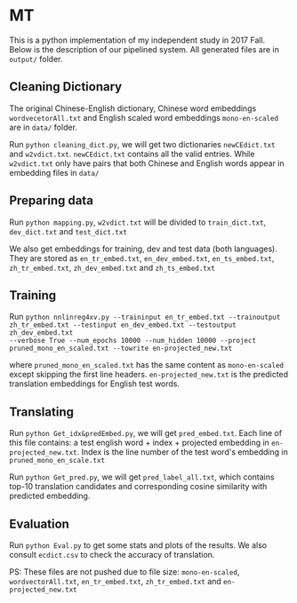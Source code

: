 # MT
This is a python implementation of my independent study in 2017 Fall. Below is the description of our pipelined system. All generated files are in `output/` folder.

## Cleaning Dictionary
The original Chinese-English dictionary, Chinese word embeddings `wordvecetorAll.txt` and English scaled word embeddings `mono-en-scaled` are in `data/` folder.

Run `python cleaning_dict.py`, we will get two dictionaries `newCEdict.txt` and `w2vdict.txt`. `newCEdict.txt` contains all the valid entries. While `w2vdict.txt` only have pairs that both Chinese and English words appear in embedding files in `data/`

## Preparing data

Run `python mapping.py`, `w2vdict.txt` will be divided to `train_dict.txt`, `dev_dict.txt` and `test_dict.txt`

We also get embeddings for training, dev and test data (both languages). They are stored as `en_tr_embed.txt`, `en_dev_embed.txt`, `en_ts_embed.txt`, `zh_tr_embed.txt`, `zh_dev_embed.txt` and `zh_ts_embed.txt`

## Training
Run `python nnlinreg4xv.py --traininput en_tr_embed.txt --trainoutput`<br>`zh_tr_embed.txt --testinput en_dev_embed.txt --testoutput zh_dev_embed.txt`<br>`--verbose True --num_epochs 10000 --num_hidden 10000 --project`<br>`pruned_mono_en_scaled.txt --towrite en-projected_new.txt`

where `pruned_mono_en_scaled.txt` has the same content as `mono-en-scaled` except skipping the first line headers. `en-projected_new.txt` is the predicted translation embeddings for English test words.

## Translating
Run `python Get_idx&predEmbed.py`, we will get `pred_embed.txt`. Each line of this file contains: a test english word + index + projected embedding in `en-projected_new.txt`. Index is the line number of the test word's embedding in `pruned_mono_en_scale.txt`

Run `python Get_pred.py`, we will get `pred_label_all.txt`, which contains top-10 translation candidates and corresponding cosine similarity with predicted embedding.

## Evaluation
Run `python Eval.py` to get some stats and plots of the results. We also consult `ecdict.csv` to check the accuracy of translation.

PS: These files are not pushed due to file size:
`mono-en-scaled`, `wordvectorAll.txt`, `en_tr_embed.txt`, `zh_tr_embed.txt` and `en-projected_new.txt`
